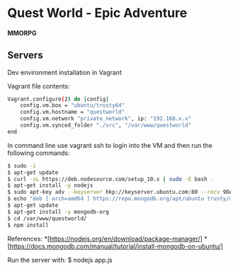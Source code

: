# Quest World - Epic Adventure
#### MMORPG

## Servers

Dev environment installation in Vagrant

Vagrant file contents:
 
```bash
Vagrant.configure(2) do |config|
	config.vm.box = "ubuntu/trusty64"
	config.vm.hostname = "questworld"
	config.vm.network "private_network", ip: "192.168.x.x"
	config.vm.synced_folder "./src", "/var/www/questworld"
end
```

In command line use vagrant ssh to login into the VM and then run the following commands:
```bash
$ sudo -i
$ apt-get update 
$ curl -sL https://deb.nodesource.com/setup_10.x | sudo -E bash -
$ apt-get install -y nodejs
$ sudo apt-key adv --keyserver hkp://keyserver.ubuntu.com:80 --recv 9DA31620334BD75D9DCB49F368818C72E52529D4
$ echo "deb [ arch=amd64 ] https://repo.mongodb.org/apt/ubuntu trusty/mongodb-org/4.0 multiverse" | sudo tee /etc/apt/sources.list.d/mongodb-org-4.0.list
$ apt-get update
$ apt-get install -y mongodb-org
$ cd /var/www/questworld/
$ npm install
```

References:
*[https://nodejs.org/en/download/package-manager/]
*[https://docs.mongodb.com/manual/tutorial/install-mongodb-on-ubuntu/]

Run the server with:
$ nodejs app.js
